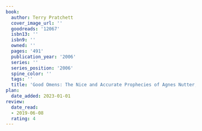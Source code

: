 ```yaml
---
book:
  author: Terry Pratchett
  cover_image_url: ''
  goodreads: '12067'
  isbn13: ''
  isbn9: ''
  owned: ''
  pages: '491'
  publication_year: '2006'
  series: ''
  series_position: '2006'
  spine_color: ''
  tags: ''
  title: 'Good Omens: The Nice and Accurate Prophecies of Agnes Nutter, Witch'
plan:
  date_added: 2023-01-01
review:
  date_read:
  - 2019-06-08
  rating: 4
---
```

